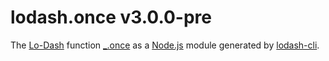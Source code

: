 # lodash.once v3.0.0-pre

The [Lo-Dash](https://lodash.com/) function [_.once](http://lodash.com/docs#once) as a [Node.js](http://nodejs.org/) module generated by [lodash-cli](https://www.npmjs.com/package/lodash-cli).
